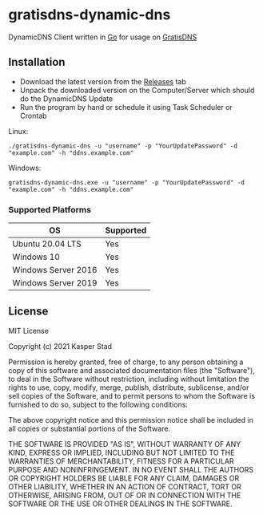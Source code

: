 # gratisdns-dynamic-dns

DynamicDNS Client written in [Go](https://golang.org/) for usage on [GratisDNS](https://web.gratisdns.dk/)

## Installation

* Download the latest version from the [Releases](https://github.com/kasperstad/gratisdns-dynamic-dns/releases) tab
* Unpack the downloaded version on the Computer/Server which should do the DynamicDNS Update
* Run the program by hand or schedule it using Task Scheduler or Crontab

Linux:

```
./gratisdns-dynamic-dns -u "username" -p "YourUpdatePassword" -d "example.com" -h "ddns.example.com"
```

Windows:

```
gratisdns-dynamic-dns.exe -u "username" -p "YourUpdatePassword" -d "example.com" -h "ddns.example.com"
```

### Supported Platforms

| OS                     | Supported             |
| ---------------------- | --------------------- |
| Ubuntu 20.04 LTS       | Yes                   |
| Windows 10             | Yes                   |
| Windows Server 2016    | Yes                   |
| Windows Server 2019    | Yes                   |

## License

MIT License

Copyright (c) 2021 Kasper Stad

Permission is hereby granted, free of charge, to any person obtaining a copy
of this software and associated documentation files (the "Software"), to deal
in the Software without restriction, including without limitation the rights
to use, copy, modify, merge, publish, distribute, sublicense, and/or sell
copies of the Software, and to permit persons to whom the Software is
furnished to do so, subject to the following conditions:

The above copyright notice and this permission notice shall be included in all
copies or substantial portions of the Software.

THE SOFTWARE IS PROVIDED "AS IS", WITHOUT WARRANTY OF ANY KIND, EXPRESS OR
IMPLIED, INCLUDING BUT NOT LIMITED TO THE WARRANTIES OF MERCHANTABILITY,
FITNESS FOR A PARTICULAR PURPOSE AND NONINFRINGEMENT. IN NO EVENT SHALL THE
AUTHORS OR COPYRIGHT HOLDERS BE LIABLE FOR ANY CLAIM, DAMAGES OR OTHER
LIABILITY, WHETHER IN AN ACTION OF CONTRACT, TORT OR OTHERWISE, ARISING FROM,
OUT OF OR IN CONNECTION WITH THE SOFTWARE OR THE USE OR OTHER DEALINGS IN THE
SOFTWARE.

